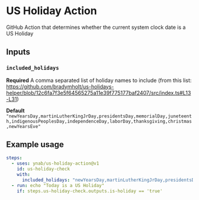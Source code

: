 # US Holiday Action

GitHub Action that determines whether the current system clock date is a US Holiday

## Inputs

### `included_holidays`

**Required** A comma separated list of holiday names to include (from this list: https://github.com/bradymholt/us-holidays-helper/blob/12c6fa7f3e5f64565275a11e39f775177baf2407/src/index.ts#L13-L31)

**Default** `"newYearsDay,martinLutherKingJrDay,presidentsDay,memorialDay,juneteenth,indigenousPeoplesDay,independenceDay,laborDay,thanksgiving,christmas,newYearsEve"`

## Example usage

```yaml
steps:
  - uses: ynab/us-holiday-action@v1
    id: us-holiday-check
    with:
      included_holidays: "newYearsDay,martinLutherKingJrDay,presidentsDay,memorialDay,juneteenth,indigenousPeoplesDay,independenceDay,laborDay,thanksgiving,christmas,newYearsEve"  
  - run: echo "Today is a US Holiday"
    if: steps.us-holiday-check.outputs.is-holiday == 'true'
```
